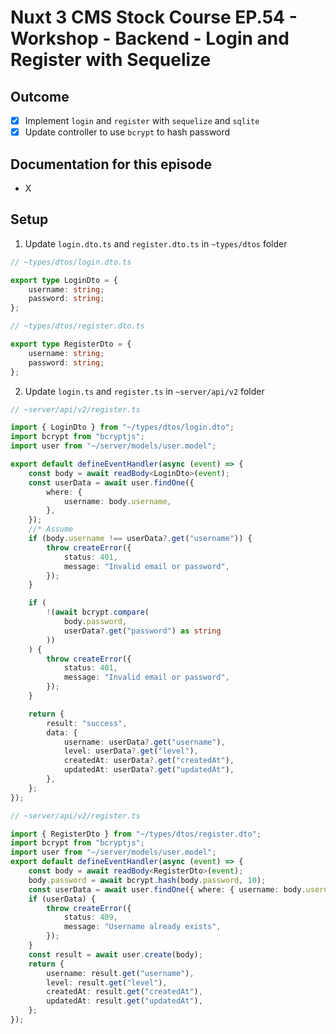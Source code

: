 # Nuxt 3 CMS Stock Course EP.54 - Workshop - Backend - Login and Register with Sequelize

## Outcome

-   [x] Implement `login` and `register` with `sequelize` and `sqlite`
-   [x] Update controller to use `bcrypt` to hash password

## Documentation for this episode

-   X

## Setup

1. Update `login.dto.ts` and `register.dto.ts` in `~types/dtos` folder

```ts
// ~types/dtos/login.dto.ts

export type LoginDto = {
    username: string;
    password: string;
};
```

```ts
// ~types/dtos/register.dto.ts

export type RegisterDto = {
    username: string;
    password: string;
};
```

2. Update `login.ts` and `register.ts` in `~server/api/v2` folder

```ts
// ~server/api/v2/register.ts

import { LoginDto } from "~/types/dtos/login.dto";
import bcrypt from "bcryptjs";
import user from "~/server/models/user.model";

export default defineEventHandler(async (event) => {
    const body = await readBody<LoginDto>(event);
    const userData = await user.findOne({
        where: {
            username: body.username,
        },
    });
    //* Assume
    if (body.username !== userData?.get("username")) {
        throw createError({
            status: 401,
            message: "Invalid email or password",
        });
    }

    if (
        !(await bcrypt.compare(
            body.password,
            userData?.get("password") as string
        ))
    ) {
        throw createError({
            status: 401,
            message: "Invalid email or password",
        });
    }

    return {
        result: "success",
        data: {
            username: userData?.get("username"),
            level: userData?.get("level"),
            createdAt: userData?.get("createdAt"),
            updatedAt: userData?.get("updatedAt"),
        },
    };
});
```

```ts
// ~server/api/v2/register.ts

import { RegisterDto } from "~/types/dtos/register.dto";
import bcrypt from "bcryptjs";
import user from "~/server/models/user.model";
export default defineEventHandler(async (event) => {
    const body = await readBody<RegisterDto>(event);
    body.password = await bcrypt.hash(body.password, 10);
    const userData = await user.findOne({ where: { username: body.username } });
    if (userData) {
        throw createError({
            status: 409,
            message: "Username already exists",
        });
    }
    const result = await user.create(body);
    return {
        username: result.get("username"),
        level: result.get("level"),
        createdAt: result.get("createdAt"),
        updatedAt: result.get("updatedAt"),
    };
});
```
